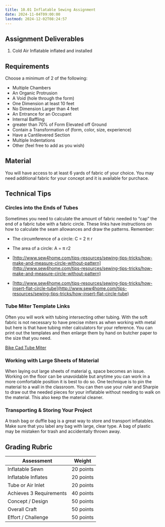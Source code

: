 ```yaml
---
title: 10.01 Inflatable Sewing Assignment
date: 2024-11-04T09:00:00
lastmod: 2024-12-02T08:24:57
---
```


## Assignment Deliverables

1. Cold Air Inflatable inflated and installed

## Requirements

Choose a minimum of 2 of the following:

- Multiple Chambers
- An Organic Protrusion
- A Void (hole through the form)
- One Dimension at least 10 feet
- No Dimension Larger than 4 feet
- An Entrance for an Occupant
- Internal Baffling
- greater than 70% of Form Elevated off Ground
- Contain a Transformation of (form, color, size, experience)
- Have a Cantilevered Section
- Multiple Indentations
- Other (feel free to add as you wish)

## Material

You will have access to at least 6 yards of fabric of your choice. You may need additional fabric for your concept and it is available for purchace.

## Technical Tips

### Circles into the Ends of Tubes

Sometimes you need to calculate the amount of fabric needed to “cap” the end of a fabric tube with a fabric circle. These links have instructions on how to calculate the seam allowances and draw the patterns.
Remember:

- The circumference of a circle: C = 2 π r
- The area of a circle: A = π r2

- [http://www.sew4home.com/tips-resources/sewing-tips-tricks/how-make-and-measure-circle-without-pattern](http://www.sew4home.com/tips-resources/sewing-tips-tricks/how-make-and-measure-circle-without-pattern)
- [http://www.sew4home.com/tips-resources/sewing-tips-tricks/how-insert-flat-circle-tube](http://www.sew4home.com/tips-resources/sewing-tips-tricks/how-insert-flat-circle-tube)

### Tube Miter Template Links

Often you will work with tubing intersecting other tubing. With the soft fabric is not necessary to have precise miters as when working with metal but here is that have tubing miter calculators for your reference. You can print out the templates and then enlarge them by hand on butcher paper to the size that you need.

[Bike Cad Tube Miter](http://www.bikecad.ca/miter_templates)

### Working with Large Sheets of Material

When laying out large sheets of material g, space becomes an issue. Working on the floor can be unavoidable but anytime you can work in a more comfortable position it is best to do so. One technique is to pin the material to a wall in the classroom. You can then use your ruler and Sharpie to draw out the needed pieces for your inflatable without needing to walk on the material. This also keep the material cleaner.

### Transporting & Storing Your Project

A trash bag or duffle bag is a great way to store and transport inflatables. Make sure that you label any bag with large, clear type. A bag of plastic may be mistaken for trash and accidentally thrown away.

## Grading Rubric

<div class="responsive-table-markdown">

| Assessment              | Weight    |
| ----------------------- | --------- |
| Inflatable Sewn         | 20 points |
| Inflatable Inflates     | 20 points |
| Tube or Air Inlet       | 20 points |
| Achieves 3 Requirements | 40 points |
| Concept / Design        | 50 points |
| Overall Craft           | 50 points |
| Effort / Challenge      | 50 points |

</div>
